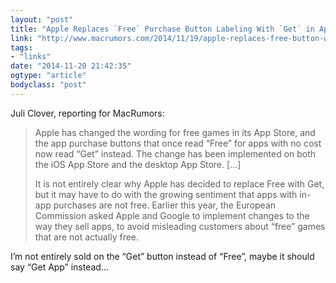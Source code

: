 ```yaml
---
layout: "post"
title: "Apple Replaces `Free` Purchase Button Labeling With `Get` in App Store"
link: "http://www.macrumors.com/2014/11/19/apple-replaces-free-button-with-get/"
tags: 
- "links"
date: "2014-11-20 21:42:35"
ogtype: "article"
bodyclass: "post"
---
```


Juli Clover, reporting for MacRumors:

> Apple has changed the wording for free games in its App Store, and the app purchase buttons that once read “Free” for apps with no cost now read “Get” instead. The change has been implemented on both the iOS App Store and the desktop App Store. […]
> 
>  It is not entirely clear why Apple has decided to replace Free with Get, but it may have to do with the growing sentiment that apps with in-app purchases are not free. Earlier this year, the European Commission asked Apple and Google to implement changes to the way they sell apps, to avoid misleading customers about “free” games that are not actually free.

I’m not entirely sold on the “Get” button instead of “Free”, maybe it should say “Get App” instead…